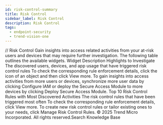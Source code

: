 ```yaml
---
id: risk-control-summary
title: Risk Control
sidebar_label: Risk Control
description: Risk Control
tags:
  - endpoint-security
  - trend-vision-one
---
```


/*<![CDATA[*/ $('#title').html($('meta[name=map-description]').attr('content')); /*]]>*/ Risk Control Gain insights into access related activities from your at-risk users and devices that may require further investigation. The following table outlines the available widgets. Widget Description Highlights to Investigate The discovered users, devices, and app usage that have triggered risk control rules To check the corresponding rule enforcement details, click the icon of an object and then click View more. To gain insights into access activities from more users or devices, synchronize more user data by clicking Configure IAM or deploy the Secure Access Module to more devices by clicking Deploy Secure Access Module. Top 10 Risk Control Rules with Most Discovered Activities The risk control rules that have been triggered most often To check the corresponding rule enforcement details, click View more. To create new risk control rules or tailor existing ones to your needs, click Manage Risk Control Rules. © 2025 Trend Micro Incorporated. All rights reserved.Search Knowledge Base